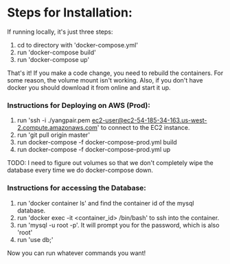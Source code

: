 Steps for Installation:
===
If running locally, it's just three steps:
1. cd to directory with 'docker-compose.yml'
2. run 'docker-compose build'
3. run 'docker-compose up'

That's it! If you make a code change, you need to rebuild the containers. For some reason, the volume mount isn't working. Also, if you don't have docker you should download it from online and start it up.

### Instructions for Deploying on AWS (Prod):
1. run 'ssh -i ./yangpair.pem ec2-user@ec2-54-185-34-163.us-west-2.compute.amazonaws.com' to connect to the EC2 instance.
2. run 'git pull origin master'
3. run docker-compose -f docker-compose-prod.yml build
4. run docker-compose -f docker-compose-prod.yml up

TODO: I need to figure out volumes so that we don't completely wipe the database every time we do docker-compose down.

### Instructions for accessing the Database:
1. run 'docker container ls' and find the container id of the mysql database.
2. run 'docker exec -it <container_id> /bin/bash' to ssh into the container.
3. run 'mysql -u root -p'. It will prompt you for the password, which is also 'root'
4. run 'use db;'

Now you can run whatever commands you want!
